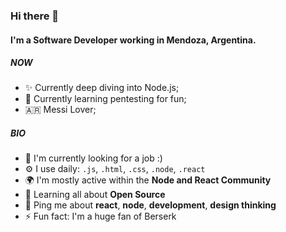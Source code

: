 ### Hi there 👋

#### I'm a Software Developer working in Mendoza, Argentina.

##### NOW

- ✨ Currently deep diving into Node.js;
- 📖 Currently learning pentesting for fun;
- 🇦🇷 Messi Lover;

##### BIO

- 🏢 I'm currently looking for a job :)
- ⚙️ I use daily: `.js`, `.html`, `.css`, `.node`, `.react`
- 🌍 I'm mostly active within the **Node and React Community**
- 🌱 Learning all about **Open Source**
- 💬 Ping me about **react**, **node**, **development**, **design thinking**
- ⚡️ Fun fact: I'm a huge fan of Berserk
